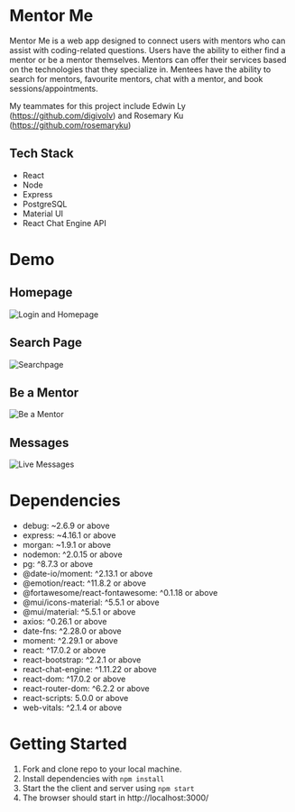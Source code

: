 # Mentor Me

Mentor Me is a web app designed to connect users with mentors who can assist with coding-related questions. Users have the ability to either find a mentor or be a mentor themselves. Mentors can offer their services based on the technologies that they specialize in. Mentees have the ability to search for mentors, favourite mentors, chat with a mentor, and book sessions/appointments.

My teammates for this project include Edwin Ly (https://github.com/digivolv) and Rosemary Ku (https://github.com/rosemaryku)

## Tech Stack

- React
- Node
- Express
- PostgreSQL
- Material UI
- React Chat Engine API

# Demo

## Homepage

![Login and Homepage](https://github.com/rosemaryku/mentor_me/blob/main/docs/homepage.gif?raw=true)

## Search Page

![Searchpage](https://github.com/rosemaryku/mentor_me/blob/main/docs/search.gif?raw=true)

## Be a Mentor

![Be a Mentor](https://github.com/rosemaryku/mentor_me/blob/main/docs/be-a-mentor.gif?raw=true)

## Messages

![Live Messages](https://github.com/rosemaryku/mentor_me/blob/main/docs/messages.gif?raw=trues)

# Dependencies

- debug: ~2.6.9 or above
- express: ~4.16.1 or above
- morgan: ~1.9.1 or above
- nodemon: ^2.0.15 or above
- pg: ^8.7.3 or above
- @date-io/moment: ^2.13.1 or above
- @emotion/react: ^11.8.2 or above
- @fortawesome/react-fontawesome: ^0.1.18 or above
- @mui/icons-material: ^5.5.1 or above
- @mui/material: ^5.5.1 or above
- axios: ^0.26.1 or above
- date-fns: ^2.28.0 or above
- moment: ^2.29.1 or above
- react: ^17.0.2 or above
- react-bootstrap: ^2.2.1 or above
- react-chat-engine: ^1.11.22 or above
- react-dom: ^17.0.2 or above
- react-router-dom: ^6.2.2 or above
- react-scripts: 5.0.0 or above
- web-vitals: ^2.1.4 or above

# Getting Started

1. Fork and clone repo to your local machine.
2. Install dependencies with `npm install`
3. Start the the client and server using `npm start`
4. The browser should start in http://localhost:3000/
